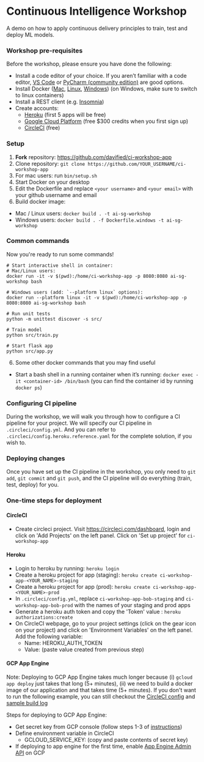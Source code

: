 # Continuous Intelligence Workshop

A demo on how to apply continuous delivery principles to train, test and deploy ML models.

### Workshop pre-requisites

Before the workshop, please ensure you have done the following:
- Install a code editor of your choice. If you aren’t familiar with a code editor, [VS Code](https://code.visualstudio.com/) or [PyCharm (community edition)](https://www.jetbrains.com/pycharm/download/) are good options.
- Install Docker ([Mac](https://docs.docker.com/docker-for-mac/install/), [Linux](https://docs.docker.com/install/linux/docker-ce/ubuntu/), [Windows](https://docs.docker.com/docker-for-windows/install/)) (on Windows, make sure to switch to linux containers)
- Install a REST client (e.g. [Insomnia](https://insomnia.rest/))
- Create accounts:
  - [Heroku](https://heroku.com) (first 5 apps will be free) 
  - [Google Cloud Platform](https://cloud.google.com) (free $300 credits when you first sign up)
  - [CircleCI](https://circleci.com) (free)

### Setup

1. **Fork** repository: https://github.com/davified/ci-workshop-app
2. Clone repository: `git clone https://github.com/YOUR_USERNAME/ci-workshop-app`
3. For mac users: run `bin/setup.sh`
3. Start Docker on your desktop
4. Edit the Dockerfile and replace `<your username>` and `<your email>` with your github username and email
4. Build docker image: 
  - Mac / Linux users: `docker build . -t ai-sg-workshop`
  - Windows users: `docker build . -f Dockerfile.windows -t ai-sg-workshop`

### Common commands

Now you're ready to run some commands!

```shell
# Start interactive shell in container:
# Mac/Linux users:
docker run -it -v $(pwd):/home/ci-workshop-app -p 8080:8080 ai-sg-workshop bash

# Windows users (add: `--platform linux` options):
docker run --platform linux -it -v $(pwd):/home/ci-workshop-app -p 8080:8080 ai-sg-workshop bash

# Run unit tests
python -m unittest discover -s src/

# Train model
python src/train.py

# Start flask app
python src/app.py

```
  
6. Some other docker commands that you may find useful
- Start a bash shell in a running container when it’s running: `docker exec -it <container-id> /bin/bash` (you can find the container id by running `docker ps`)

### Configuring CI pipeline

During the workshop, we will walk you through how to configure a CI pipeline for your project. We will specify our CI pipeline in `.circleci/config.yml`. And you can refer to `.circleci/config.heroku.reference.yaml` for the complete solution, if you wish to.

### Deploying changes

Once you have set up the CI pipeline in the workshop, you only need to `git add`, `git commit` and `git push`, and the CI pipeline will do everything (train, test, deploy) for you.

### One-time steps for deployment
#### CircleCI
- Create circleci project. Visit https://circleci.com/dashboard, login and click on 'Add Projects' on the left panel. Click on 'Set up project' for `ci-workshop-app`

#### Heroku

- Login to heroku by running: `heroku login`
- Create a heroku project for app (staging): `heroku create ci-workshop-app-<YOUR_NAME>-staging`
- Create a heroku project for app (prod): `heroku create ci-workshop-app-<YOUR_NAME>-prod`
- In `.circleci/config.yml`, replace `ci-workshop-app-bob-staging` and `ci-workshop-app-bob-prod` with the names of your staging and prod apps
- Generate a heroku auth token and copy the 'Token' value : `heroku authorizations:create`
- On CircleCI webpage, go to your project settings (click on the gear icon on your project) and click on 'Environment Variables' on the left panel. Add the following variable:
  - Name: HEROKU_AUTH_TOKEN
  - Value: (paste value created from previous step)

#### GCP App Engine
Note: Deploying to GCP App Engine takes much longer because (i) `gcloud app deploy` just takes that long (5+ minutes), (ii) we need to build a docker image of our application and that takes time (5+ minutes). If you don't want to run the following example, you can still checkout the [CircleCI config](https://gist.github.com/davified/c90cabb7e15fdb2ce5a1f6d34f37cef2) and [sample build log](https://circleci.com/gh/davified/ci-workshop-app/42)

Steps for deploying to GCP App Engine:
- Get secret key from GCP console (follow steps 1-3 of [instructions](https://cloud.google.com/sdk/docs/authorizing#authorizing_with_a_service_account))
- Define environment variable in CircleCI
  - GCLOUD_SERVICE_KEY: (copy and paste contents of secret key)
- If deploying to app engine for the first time, enable [App Engine Admin API](https://console.developers.google.com/apis/api/appengine.googleapis.com/overview?project=ai-sg-workshop) on GCP
